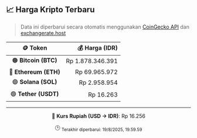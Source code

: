 

<!-- HARGA_KRIPTO -->
## 📈 Harga Kripto Terbaru

> Data ini diperbarui secara otomatis menggunakan [CoinGecko API](https://www.coingecko.com/) dan [exchangerate.host](https://exchangerate.host/)

<div align="center">

| 🪙 Token | 💰 Harga (IDR) |
|:------:|---------------:|
| 🟠 **Bitcoin (BTC)**   | Rp 1.878.346.391 |
| 🔵 **Ethereum (ETH)**  | Rp 69.965.972 |
| 🟣 **Solana (SOL)**    | Rp 2.958.954 |
| 🟢 **Tether (USDT)**   | Rp 16.263 |

---

💱 **Kurs Rupiah (USD → IDR)**: Rp 16.256

🕒 <sub>Terakhir diperbarui: 19/8/2025, 19.59.59</sub>

</div>
<!-- /HARGA_KRIPTO -->
